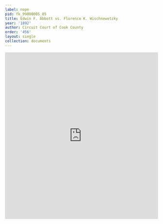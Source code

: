 ```yaml
---
label: nope
pid: fk_99000005_05
title: Edwin F. Abbott vs. Florence K. Wischnewetzky
year: '1892'
author: Circuit Court of Cook County
order: '456'
layout: single
collection: documents
---
```

<iframe src="https://northwestern.app.box.com/embed/s/02wwlqi5mz9m8enxd5wl2d2yggk1o5mi?sortColumn=date&view=list" width="100%" height="550" frameborder="0" allowfullscreen webkitallowfullscreen msallowfullscreen></iframe>
